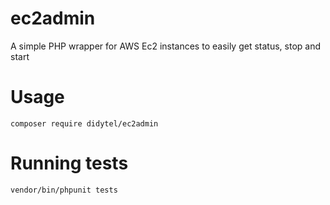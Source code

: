 # ec2admin
A simple PHP wrapper for AWS Ec2 instances to easily get status, stop and start 

# Usage
` composer require didytel/ec2admin `

# Running tests
` vendor/bin/phpunit tests `
